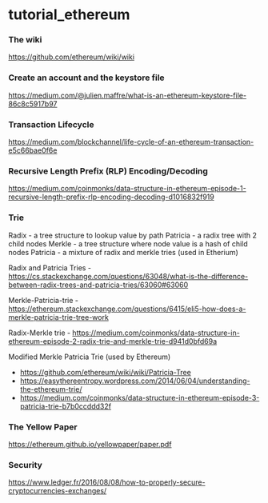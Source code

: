 # tutorial_ethereum

### The wiki
https://github.com/ethereum/wiki/wiki

### Create an account and the keystore file
https://medium.com/@julien.maffre/what-is-an-ethereum-keystore-file-86c8c5917b97

### Transaction Lifecycle
https://medium.com/blockchannel/life-cycle-of-an-ethereum-transaction-e5c66bae0f6e

### Recursive Length Prefix (RLP) Encoding/Decoding
https://medium.com/coinmonks/data-structure-in-ethereum-episode-1-recursive-length-prefix-rlp-encoding-decoding-d1016832f919

### Trie

Radix - a tree structure to lookup value by path
Patricia - a radix tree with 2 child nodes
Merkle - a tree structure where node value is a hash of child nodes
Patricia - a mixture of radix and merkle tries (used in Etherium)

Radix and Patricia Tries - https://cs.stackexchange.com/questions/63048/what-is-the-difference-between-radix-trees-and-patricia-tries/63060#63060

Merkle-Patricia-trie - https://ethereum.stackexchange.com/questions/6415/eli5-how-does-a-merkle-patricia-trie-tree-work

Radix-Merkle trie - https://medium.com/coinmonks/data-structure-in-ethereum-episode-2-radix-trie-and-merkle-trie-d941d0bfd69a

Modified Merkle Patricia Trie (used by Ethereum) 
- https://github.com/ethereum/wiki/wiki/Patricia-Tree
- https://easythereentropy.wordpress.com/2014/06/04/understanding-the-ethereum-trie/
- https://medium.com/coinmonks/data-structure-in-ethereum-episode-3-patricia-trie-b7b0ccddd32f

### The Yellow Paper
https://ethereum.github.io/yellowpaper/paper.pdf

### Security
https://www.ledger.fr/2016/08/08/how-to-properly-secure-cryptocurrencies-exchanges/
